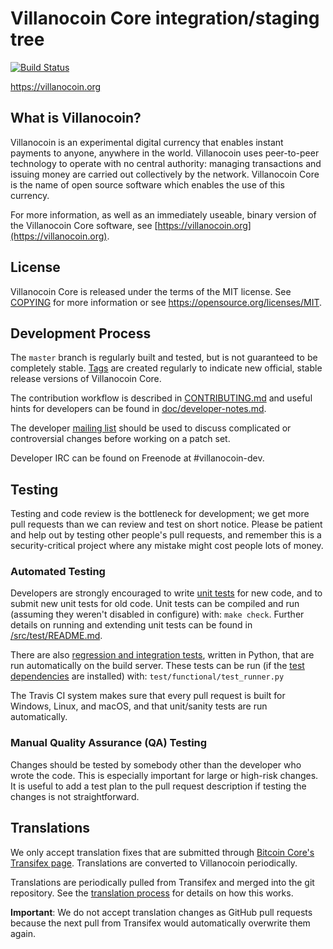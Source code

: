 Villanocoin Core integration/staging tree
=====================================

[![Build Status](https://travis-ci.org/villanocoin-project/villanocoin.svg?branch=master)](https://travis-ci.org/villanocoin-project/villanocoin)

https://villanocoin.org

What is Villanocoin?
----------------

Villanocoin is an experimental digital currency that enables instant payments to
anyone, anywhere in the world. Villanocoin uses peer-to-peer technology to operate
with no central authority: managing transactions and issuing money are carried
out collectively by the network. Villanocoin Core is the name of open source
software which enables the use of this currency.

For more information, as well as an immediately useable, binary version of
the Villanocoin Core software, see [https://villanocoin.org](https://villanocoin.org).

License
-------

Villanocoin Core is released under the terms of the MIT license. See [COPYING](COPYING) for more
information or see https://opensource.org/licenses/MIT.

Development Process
-------------------

The `master` branch is regularly built and tested, but is not guaranteed to be
completely stable. [Tags](https://github.com/villanocoin-project/villanocoin/tags) are created
regularly to indicate new official, stable release versions of Villanocoin Core.

The contribution workflow is described in [CONTRIBUTING.md](CONTRIBUTING.md)
and useful hints for developers can be found in [doc/developer-notes.md](doc/developer-notes.md).

The developer [mailing list](https://groups.google.com/forum/#!forum/villanocoin-dev)
should be used to discuss complicated or controversial changes before working
on a patch set.

Developer IRC can be found on Freenode at #villanocoin-dev.

Testing
-------

Testing and code review is the bottleneck for development; we get more pull
requests than we can review and test on short notice. Please be patient and help out by testing
other people's pull requests, and remember this is a security-critical project where any mistake might cost people
lots of money.

### Automated Testing

Developers are strongly encouraged to write [unit tests](src/test/README.md) for new code, and to
submit new unit tests for old code. Unit tests can be compiled and run
(assuming they weren't disabled in configure) with: `make check`. Further details on running
and extending unit tests can be found in [/src/test/README.md](/src/test/README.md).

There are also [regression and integration tests](/test), written
in Python, that are run automatically on the build server.
These tests can be run (if the [test dependencies](/test) are installed) with: `test/functional/test_runner.py`

The Travis CI system makes sure that every pull request is built for Windows, Linux, and macOS, and that unit/sanity tests are run automatically.

### Manual Quality Assurance (QA) Testing

Changes should be tested by somebody other than the developer who wrote the
code. This is especially important for large or high-risk changes. It is useful
to add a test plan to the pull request description if testing the changes is
not straightforward.

Translations
------------

We only accept translation fixes that are submitted through [Bitcoin Core's Transifex page](https://www.transifex.com/projects/p/bitcoin/).
Translations are converted to Villanocoin periodically.

Translations are periodically pulled from Transifex and merged into the git repository. See the
[translation process](doc/translation_process.md) for details on how this works.

**Important**: We do not accept translation changes as GitHub pull requests because the next
pull from Transifex would automatically overwrite them again.
